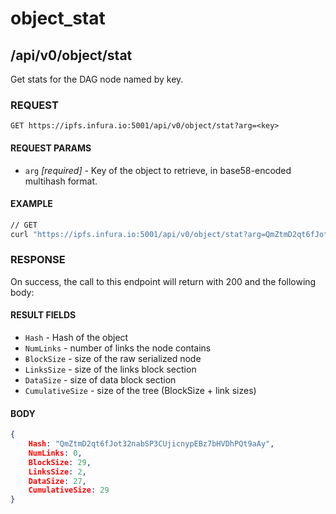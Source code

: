 # object_stat

## /api/v0/object/stat

Get stats for the DAG node named by key.

### REQUEST

`GET https://ipfs.infura.io:5001/api/v0/object/stat?arg=<key>`

#### REQUEST PARAMS
- `arg` _[required]_ - Key of the object to retrieve, in base58-encoded multihash format. 

#### EXAMPLE
```bash
// GET
curl "https://ipfs.infura.io:5001/api/v0/object/stat?arg=QmZtmD2qt6fJot32nabSP3CUjicnypEBz7bHVDhPQt9aAy"
```

### RESPONSE

On success, the call to this endpoint will return with 200 and the following body:

#### RESULT FIELDS
- `Hash` - Hash of the object
- `NumLinks` - number of links the node contains
- `BlockSize` - size of the raw serialized node
- `LinksSize` - size of the links block section
- `DataSize` - size of data block section
- `CumulativeSize` - size of the tree (BlockSize + link sizes)

#### BODY
```json
{
    Hash: "QmZtmD2qt6fJot32nabSP3CUjicnypEBz7bHVDhPQt9aAy",
    NumLinks: 0,
    BlockSize: 29,
    LinksSize: 2,
    DataSize: 27,
    CumulativeSize: 29
}
```
